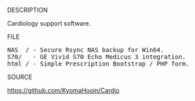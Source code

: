 
DESCRIPTION

Cardiology support software.

FILE
<pre>
NAS  / - Secure Rsync NAS backup for Win64.
S70/   - GE Vivid S70 Echo Medicus 3 integration.
html / - Simple Prescription Bootstrap / PHP form.
</pre>
SOURCE

https://github.com/KyomaHooin/Cardio

